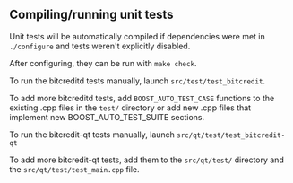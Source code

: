 Compiling/running unit tests
------------------------------------

Unit tests will be automatically compiled if dependencies were met in `./configure`
and tests weren't explicitly disabled.

After configuring, they can be run with `make check`.

To run the bitcreditd tests manually, launch `src/test/test_bitcredit`.

To add more bitcreditd tests, add `BOOST_AUTO_TEST_CASE` functions to the existing
.cpp files in the `test/` directory or add new .cpp files that
implement new BOOST_AUTO_TEST_SUITE sections.

To run the bitcredit-qt tests manually, launch `src/qt/test/test_bitcredit-qt`

To add more bitcredit-qt tests, add them to the `src/qt/test/` directory and
the `src/qt/test/test_main.cpp` file.
